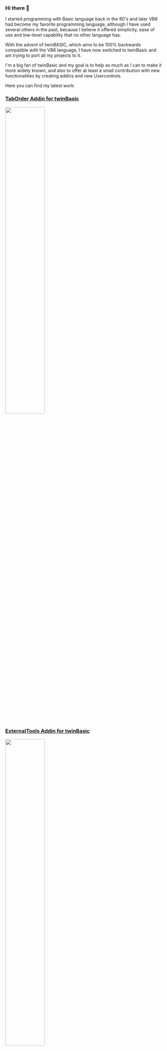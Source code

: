 ### Hi there 👋

I started programming with Basic language back in the 80's and later VB6 had become my favorite programming language, although I have used several others in the past, because I believe it offered simplicity, ease of use and low-level capability that no other language has.

With the advent of twinBASIC, which aims to be 100% backwards compatible with the VB6 language, I have now switched to twinBasic and am trying to port all my projects to it.

I'm a big fan of twinBasic and my goal is to help as much as I can to make it more widely known, and  also to offer at least a small contribution with new functionalities by creating addins and new Usercontrols.


Here you can find my latest work:
### [TabOrder Addin for twinBasic](https://github.com/sokinkeso/TabOrder-Addin-for-twinBASIC)
<a href="https://github.com/sokinkeso/TabOrder-Addin-for-twinBASIC"><img src="https://github.com/user-attachments/assets/aaa84fa7-de5d-41cd-a0fe-1fa665dc4e8b" width="50%"></a>

### [ExternalTools Addin for twinBasic](https://github.com/sokinkeso/ExternalTools-Addin-for-twinBasic)
<a href="https://github.com/sokinkeso/ExternalTools-Addin-for-twinBasic"><img src="https://github.com/sokinkeso/ExternalTools-Addin-for-twinBasic/assets/113173954/250e281c-63c1-457d-a752-5e89531a97f3" width="50%"></a>

### [AutoSave Addin for twinBasic](https://github.com/sokinkeso/AutoSaveAddin)
<a href="https://github.com/sokinkeso/AutoSaveAddin"><img src="https://github.com/sokinkeso/AutoSaveAddin/assets/113173954/502991c5-bdf0-4c88-b18b-f8f8b6b63aef" width="50%"></a>

### [Usercontrol Builder Addin for twinBasic](https://github.com/sokinkeso/Usercontrol-Builder-for-TwinBASIC)
<a href="https://github.com/sokinkeso/Usercontrol-Builder-for-TwinBASIC"><img src="https://github.com/sokinkeso/Usercontrol-Builder-for-TwinBASIC/assets/113173954/6a8a05d0-359b-4679-8ba2-0e6567b2c31a" width="50%"></a>

### [MsgBox Builder Addin for twinBasic](https://github.com/sokinkeso/MsgBox-Builder-Addin-for-twinBasic)
<a href="https://github.com/sokinkeso/MsgBox-Builder-Addin-for-twinBasic"><img src="https://github.com/sokinkeso/MsgBox-Builder-Addin-for-twinBasic/assets/113173954/fce25964-9517-4e7e-a608-06bbd3c9362f" width="50%"></a>

### [String Converter Addin for twinBasic](https://github.com/sokinkeso/String-Converter-Addin-for-twinBasic)
<a href="https://github.com/sokinkeso/String-Converter-Addin-for-twinBasic"><img src="https://github.com/sokinkeso/String-Converter-Addin-for-twinBasic/assets/113173954/b28f45bf-d85c-4044-bb53-e3f73ecf7f82" width="50%"></a>

### [Comments Addin for twinBasic](https://github.com/sokinkeso/Comments-Addin-for-twinBasic)
<a href="https://github.com/sokinkeso/Comments-Addin-for-twinBasic"><img src="https://github.com/sokinkeso/Comments-Addin-for-twinBasic/assets/113173954/1ace641d-634f-4a5f-a783-f7465cdfb92c" width="50%"></a>




<!--
**sokinkeso/sokinkeso** is a ✨ _special_ ✨ repository because its `README.md` (this file) appears on your GitHub profile.

Here are some ideas to get you started:

- 🔭 I’m currently working on ...
- 🌱 I’m currently learning ...
- 👯 I’m looking to collaborate on ...
- 🤔 I’m looking for help with ...
- 💬 Ask me about ...
- 📫 How to reach me: ...
- 😄 Pronouns: ...
- ⚡ Fun fact: ...
-->
